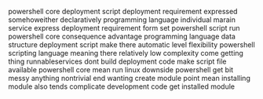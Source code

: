 powershell core deployment script deployment requirement expressed somehoweither declaratively programming language individual marain service express deployment requirement form set powershell script run powershell core consequence advantage programming language data structure deployment script make there automatic level flexibility powershell scripting language meaning there relatively low complexity come getting thing runnableservices dont build deployment code make script file available powershell core mean run linux downside powershell get bit messy anything nontrivial end wanting create module point mean installing module also tends complicate development code get installed module